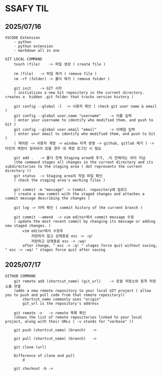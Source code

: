 # SSAFY TIL

## 2025/07/16
    VSCODE Extension
        - python
        - python extension
        - markdown all in one    
    
    GIT LOCAL COMMAND
        touch (file)    -> 파일 생성 ( create file )

        rm (file)   -> 파일 제거 ( remove file )
        rm -rf (folder) -> 폴더 제거 ( remove folder )
                
        git init    -> GIT 시작
        ( initializes a new Git repository in the current directory. creates a  hidden .git folder that tracks version history )

        git config --global -l  -> 사용자 확인 ( check git user name & email )
        git config --global user.name "username"    -> 이름 입력
        ( enter your username to identify who modified them, and push to Git )
        git config --global user.email "email"      -> 이메일 입력
        ( enter your email to identify who modified them, and push to Git )
        ( 제어판 -> 사용자 계정 -> window 자격 증명 -> github, gitlab 제거 ) -> 타인의 계정이 접속되어 있을 경우 내 계정 로그인 시 필요

        git add .   -> 폴더 전체 Staging area에 추가, .이 전체라는 의미 지님
        (the command stages all changes in the current directory and its subdirectories to the staging area ( dot represents the current directory ))
        git status  -> Staging area의 작업 파일 확인
        ( check the staging area's working files )

        git commit -m "message" -> Commit. repository에 업로드
        ( create a new commit with the staged changes and attaches a commit message describing the changes )
        
        git log -> 이력 확인 ( commit history of the current branch )

        git commit --amend  -> vim editor에서 commit message 수정
        ( update the most recent commit by changing its message or adding new staged changes. )
            vim editor에서 수정후
                저장하지 않고 강제종료 esc -> :q!
                저장하고 강제종료 esc -> :wq!
            after change, " esc -> :q! " stages force quit without saving, " esc -> :wq! " stages force quit after saving
        
## 2025/07/17
    GITHUB COMMAND
        git remote add (shortcut_name) (git_url)    -> 로컬 저장소와 원격 저장소를 연결
        (adds a new remote repository to your local GIT project ( allow you to push and pull code from that remote repository))
            shortcut_name commonly uses "origin"
            git_url is the repository's address

        git remote -v   -> remote 목록 확인
        (shows the list of remote repositories linked to your local project, along with their URLs ( -v stands for "verbose" ))

        git push (shortcut_name) (branch)   -> 

        git pull (shortcut_name) (branch)   -> 

        git clone (url)

        Difference of clone and pull
            d
        
        git checkout -b ->

        

